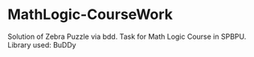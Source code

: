 # MathLogic-CourseWork
 Solution of Zebra Puzzle via bdd. Task for Math Logic Course in SPBPU. Library used: BuDDy
